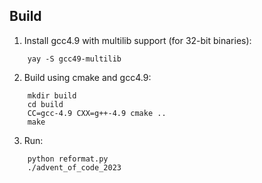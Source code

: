 ## Build
1. Install gcc4.9 with multilib support (for 32-bit binaries):
```
    yay -S gcc49-multilib
```

2. Build using cmake and gcc4.9:
```
    mkdir build
    cd build
    CC=gcc-4.9 CXX=g++-4.9 cmake ..
    make
```

3. Run:
```
    python reformat.py
    ./advent_of_code_2023
```